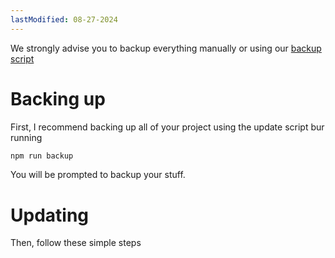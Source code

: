 ```yaml
---
lastModified: 08-27-2024
---
```


<script>
  import { Steps, Note } from "$lib/components"
</script>

<Note type="warning">We strongly advise you to backup everything manually or using our [backup script](#backing-up)</Note>

# Backing up

First, I recommend backing up all of your project using the update script bur running

```bash
npm run backup
```

You will be prompted to backup your stuff.


# Updating

Then, follow these simple steps
<!-- 
<Steps>
  <Steps.Step>
    If you have delete the SvelteShine remote repository, add it back (just during the update, you can remove it after)

    ```bash
    git remote add origin https://github.com/Angus-Paillaugue/SvelteShine
    ```
  </Steps.Step>

  <Steps.Step>
    Fetch the new update content

    ```bash
    git fetch origin
    ```
  </Steps.Step>

  <Steps.Step>
    Merge the updated content with your own

    ```bash
    git merge origin/main
    ```
  </Steps.Step>

  <Steps.Step>
    During the previous step, conflicts might have appeared. You will need to resolve them manually. If you mess up, remember that you have all of your files in the `backup` directory (if you backed up your work)

    ```bash
    git add <resolved-file>
    git merge --continue
    ```
  </Steps.Step>

  <Steps.Step>
    If you have delete the SvelteShine remote repository, add it back (just during the update, you can remove it after)

    ```bash
    git remote add origin https://github.com/Angus-Paillaugue/SvelteShine
    ```
  </Steps.Step>
</Steps> -->
